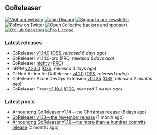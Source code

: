 ## GoReleaser

[![Visit our website](https://img.shields.io/badge/website-4285F4?style=for-the-badge&logo=googlechrome&logoColor=white)](https://goreleaser.com)
[![Join Discord](https://img.shields.io/badge/Discord-5865F2?style=for-the-badge&logo=discord&logoColor=white)](https://discord.gg/RGEBtg8vQ6)
[![Signup to our newsletter](https://img.shields.io/badge/news-E15718?style=for-the-badge&logo=revue&logoColor=white)](https://www.getrevue.co/profile/goreleaser)
[![Follow on Twitter](https://img.shields.io/badge/twitter-1DA1F2?style=for-the-badge&logo=twitter&logoColor=white)](https://twitter.com/goreleaser)
[![Open Collective backers and sponsors](https://img.shields.io/opencollective/all/goreleaser?logo=opencollective&style=for-the-badge)](https://opencollective.com/goreleaser)
[![GitHub Sponsors](https://img.shields.io/github/sponsors/caarlos0?logo=github&style=for-the-badge)](https://github.com/sponsors/caarlos0)
[![Pro License](https://img.shields.io/badge/pro_license-36A9AE?style=for-the-badge&logo=gumroad&logoColor=white)](https://goreleaser.com/pro)

### Latest releases
- GoReleaser [v1.14.0](https://github.com/goreleaser/goreleaser/releases/tag/v1.14.0) ([OSS](https://github.com/goreleaser/goreleaser), _released 6 days ago_)
- GoReleaser [v1.14.0-pro](https://github.com/goreleaser/goreleaser-pro/releases/tag/v1.14.0-pro) ([PRO](https://goreleaser.com/pro), _released 6 days ago_)
- GoReleaser [nightly](https://github.com/goreleaser/goreleaser-pro/releases/tag/nightly) ([PRO](https://goreleaser.com/pro))
- nFPM [v2.23.0](https://github.com/goreleaser/nfpm/releases/tag/v2.23.0) ([OSS](https://nfpm.goreleaser.com), _released 3 days ago_)
- GitHub Action for GoReleaser [v4.1.0](https://github.com/goreleaser/goreleaser-action/releases/tag/v4.1.0) ([OSS](https://github.com/goreleaser/goreleaser-action), _released today_)
- GoReleaser Azure DevOps Extension [v0.1.35](https://github.com/goreleaser/goreleaser-azure-devops-extension/releases/tag/v0.1.35) ([OSS](https://github.com/goreleaser/goreleaser-azure-devops-extension), _released 2 months ago_)
- GoReleaser Cross [v1.19.4](https://github.com/goreleaser/goreleaser-cross/releases/tag/v1.19.4) ([OSS](https://github.com/goreleaser/goreleaser-cross), _released 3 weeks ago_)


### Latest posts
- [Announcing GoReleaser v1.14 — the Christmas release](https://blog.goreleaser.com/announcing-goreleaser-v1-14-the-christmas-release-66923260188c?source=rss----17aa0cbd263f---4) (6 days ago)
- [GoReleaser v1.13 — the November release](https://blog.goreleaser.com/goreleaser-v1-13-the-november-release-488dc17a55a0?source=rss----17aa0cbd263f---4) (1 month ago)
- [Announcing GoReleaser v1.12 — the more-than-a-hundred commits release](https://blog.goreleaser.com/announcing-goreleaser-v1-12-the-more-than-a-hundred-commits-release-ca50f097bc0a?source=rss----17aa0cbd263f---4) (2 months ago)
